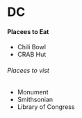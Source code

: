 # DC

#### Placees to Eat
- Chili Bowl
- CRAB Hut

###### Placees to vist
- Monument
- Smithsonian
- Library of Congress
